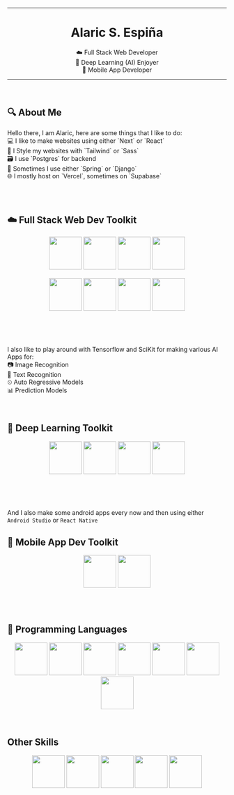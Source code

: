 

<hr>
<h1 align="center"> Alaric S. Espiña </h1>
<div align="center">
    <p>☁️ Full Stack Web Developer <br>
    🤖 Deep Learning (AI) Enjoyer <br>
    📱 Mobile App Developer </p>
</div>
<hr><br>
<h2> 🔍 About Me </h2>
Hello there, I am Alaric, here are some things that I like to do:<br>
💻 I like to make websites using either `Next` or `React` <br> 
🎨 I Style my websites with `Tailwind` or `Sass` <br>
🗃️ I use `Postgres` for backend <br>
🍃 Sometimes I use either `Spring` or `Django` <br>
🌐 I mostly host on `Vercel`, sometimes on `Supabase`

<br><br>

<h2> ☁️ Full Stack Web Dev Toolkit </h2>
<div id="header" align="center">
    <img src="https://cdn.jsdelivr.net/gh/devicons/devicon@latest/icons/nextjs/nextjs-original.svg" width=75/>
    <img src="https://cdn.jsdelivr.net/gh/devicons/devicon@latest/icons/react/react-original-wordmark.svg" width=75/>
    <img src="https://cdn.jsdelivr.net/gh/devicons/devicon@latest/icons/tailwindcss/tailwindcss-original.svg" width=75/>
    <img src="https://cdn.jsdelivr.net/gh/devicons/devicon@latest/icons/postgresql/postgresql-original.svg" width=75/>
    <!-- <p> PRIMARY <p> -->
</div> 
<br>
<div align="center">
    <img src="https://cdn.jsdelivr.net/gh/devicons/devicon@latest/icons/spring/spring-original-wordmark.svg" width=75/>
    <img src="https://cdn.jsdelivr.net/gh/devicons/devicon@latest/icons/django/django-plain-wordmark.svg" width=75/>
    <img src="https://cdn.jsdelivr.net/gh/devicons/devicon@latest/icons/sass/sass-original.svg" width=75/>
    <img src="https://cdn.jsdelivr.net/gh/devicons/devicon@latest/icons/supabase/supabase-original.svg" width=75/>
</div>
<h2></h2>

<br>
<br>

I also like to play around with Tensorflow and SciKit for making various AI Apps for: <br>
📷 Image Recognition <br>
📝 Text Recognition <br>
⏲ Auto Regressive Models<br>
📊 Prediction Models <br>

<br>

<h2> 🤖 Deep Learning Toolkit </h2>
<div align="center">
    <img src="https://cdn.jsdelivr.net/gh/devicons/devicon@latest/icons/tensorflow/tensorflow-original.svg" width=75/>
    <img src="https://cdn.jsdelivr.net/gh/devicons/devicon@latest/icons/keras/keras-original.svg" width=75/>          
    <img src="https://cdn.jsdelivr.net/gh/devicons/devicon@latest/icons/scikitlearn/scikitlearn-original.svg" width=75/>
    <img src="https://cdn.jsdelivr.net/gh/devicons/devicon@latest/icons/opencv/opencv-original.svg" width=75/>          
</div>      
<h2></h2>

<br>
<br>

And I also make some android apps every now and then using either `Android Studio` or `React Native`
<br>
<h2> 📱 Mobile App Dev Toolkit </h2> 
<div align="center">
<img src="https://cdn.jsdelivr.net/gh/devicons/devicon@latest/icons/androidstudio/androidstudio-original.svg" width=75/>
<img src="https://cdn.jsdelivr.net/gh/devicons/devicon@latest/icons/react/react-original.svg" width=75/>
</div>

<br>
<br>
<br>

<h2> 🏹 Programming Languages </h2>
<div align="center">
<img src="https://cdn.jsdelivr.net/gh/devicons/devicon@latest/icons/java/java-original-wordmark.svg" width=75/>
<img src="https://cdn.jsdelivr.net/gh/devicons/devicon@latest/icons/python/python-original.svg" width=75/>
<img src="https://cdn.jsdelivr.net/gh/devicons/devicon@latest/icons/cplusplus/cplusplus-original.svg" width=75/>
<img src="https://cdn.jsdelivr.net/gh/devicons/devicon@latest/icons/javascript/javascript-original.svg" width=75/>
<img src="https://cdn.jsdelivr.net/gh/devicons/devicon@latest/icons/c/c-original.svg" width=75/>
<img src="https://cdn.jsdelivr.net/gh/devicons/devicon@latest/icons/dotnetcore/dotnetcore-original.svg" width=75/>
<img src="https://cdn.jsdelivr.net/gh/devicons/devicon@latest/icons/processing/processing-original.svg" width=75/>          
</div>       

<br>
<br>
<h2> Other Skills </h2>
<div align="center">
<img src="https://cdn.jsdelivr.net/gh/devicons/devicon@latest/icons/figma/figma-original.svg" width=75/>
<img src="https://cdn.jsdelivr.net/gh/devicons/devicon@latest/icons/git/git-original.svg" width=75/>
<img src="https://cdn.jsdelivr.net/gh/devicons/devicon@latest/icons/docker/docker-original.svg" width=75/>
<img src="https://cdn.jsdelivr.net/gh/devicons/devicon@latest/icons/archlinux/archlinux-original.svg" width=75/>
<img src="https://cdn.jsdelivr.net/gh/devicons/devicon@latest/icons/vscode/vscode-original.svg" width=75/>
</div>

